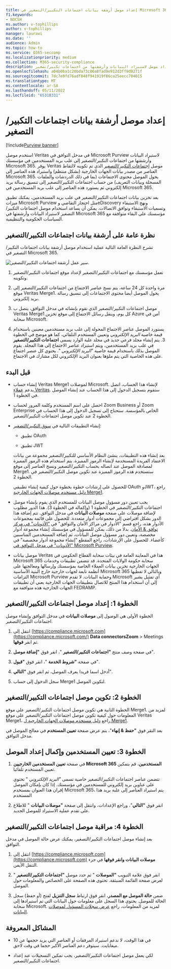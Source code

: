 ```yaml
---
title: إعداد موصل أرشفة بيانات اجتماعات التكبير/التصغير في Microsoft 365
f1.keywords:
- NOCSH
ms.author: v-tophillips
author: v-tophillips
manager: laurawi
ms.date: ''
audience: Admin
ms.topic: how-to
ms.service: O365-seccomp
ms.localizationpriority: medium
ms.collection: M365-security-compliance
description: يمكن للمسؤولين إعداد موصل لاستيراد البيانات وأرشفتها من اجتماعات تكبير/تصغير Veritas إلى Microsoft 365. يتيح لك ذلك أرشفة البيانات من مصادر بيانات الجهات الخارجية في Microsoft 365 حتى تتمكن من استخدام ميزات التوافق مثل الاحتجاز القانوني والبحث في المحتوى ونهج الاستبقاء لإدارة بيانات الجهات الخارجية لمؤسستك.
ms.openlocfilehash: a04b0ba1c20bda73c86a8fad9e912d3ff9d9271f
ms.sourcegitcommit: 7dc7e9fd76adf848f941919f86ca25eecc704015
ms.translationtype: MT
ms.contentlocale: ar-SA
ms.lasthandoff: 05/11/2022
ms.locfileid: "65318331"
---
```

# <a name="set-up-a-connector-to-archive-zoom-meetings-data"></a>إعداد موصل أرشفة بيانات اجتماعات التكبير/التصغير

[!include[Purview banner](../includes/purview-rebrand-banner.md)]

استخدم موصل Veritas في مدخل التوافق في Microsoft Purview لاستيراد البيانات وأرشفتها من اجتماعات التكبير/التصغير إلى علب بريد المستخدمين في مؤسستك Microsoft 365. يوفر Veritas موصل [اجتماعات التكبير/التصغير](https://globanet.com/zoom/) الذي تم تكوينه لالتقاط العناصر من مصدر بيانات الجهات الخارجية (بشكل منتظم) واستيراد هذه العناصر إلى Microsoft 365. يحول الموصل محتوى الاجتماعات (بما في ذلك الدردشات والملفات المسجلة وبيانات التعريف) من حساب اجتماعات التكبير/التصغير إلى تنسيق رسالة بريد إلكتروني ثم يستورد هذه العناصر إلى علب بريد المستخدمين في Microsoft 365.

بعد تخزين بيانات اجتماعات التكبير/التصغير في علب بريد المستخدمين، يمكنك تطبيق ميزات Microsoft Purview مثل احتجاز التقاضي وeDiscovery ونهج الاستبقاء وتسميات الاستبقاء وتوافق الاتصالات. يمكن أن يساعد استخدام موصل اجتماعات التكبير/التصغير لاستيراد البيانات وأرشفتها في Microsoft 365 مؤسستك على البقاء متوافقة مع السياسات الحكومية والتنظيمية.

## <a name="overview-of-archiving-zoom-meetings-data"></a>نظرة عامة على أرشفة بيانات اجتماعات التكبير/التصغير

تشرح النظرة العامة التالية عملية استخدام موصل أرشفة بيانات اجتماعات التكبير/التصغير في Microsoft 365.

![سير عمل أرشفة اجتماعات التكبير/التصغير.](../media/ZoomMeetingsConnectorWorkflow.png)

1. تعمل مؤسستك مع اجتماعات التكبير/التصغير لإعداد موقع اجتماعات التكبير/التصغير وتكوينه.

2. مرة واحدة كل 24 ساعة، يتم نسخ عناصر الاجتماع من اجتماعات التكبير/التصغير إلى موقع Veritas Merge1. يحول الموصل أيضا محتوى الاجتماعات إلى تنسيق رسالة بريد إلكتروني.

3. موصل اجتماعات التكبير/التصغير الذي تقوم بإنشائه في مدخل التوافق، يتصل ب Veritas Merge1 كل يوم، وينقل رسائل الاجتماع إلى موقع تخزين Azure آمن في سحابة Microsoft.

4. يستورد الموصل عناصر الاجتماع المحولة إلى علب بريد مستخدمين معينين باستخدام قيمة خاصية *البريد الإلكتروني* وتعيين المستخدم التلقائي، كما هو موضح في الخطوة 3. يتم إنشاء مجلد فرعي جديد في مجلد علبة الوارد يسمى **اجتماعات التكبير/التصغير** في علب بريد المستخدمين، ويتم استيراد عناصر الاجتماع إلى هذا المجلد. يقوم الموصل بذلك باستخدام قيمة خاصية *"البريد الإلكتروني* ". يحتوي كل عنصر اجتماع على هذه الخاصية التي يتم ملؤها بعنوان البريد الإلكتروني لكل مشارك في الاجتماع.

## <a name="before-you-begin"></a>قبل البدء

- إنشاء حساب Veritas Merge1 لموصلات Microsoft. لإنشاء هذا الحساب، اتصل بدعم [عملاء Veritas](https://globanet.com/ms-connectors-contact). ستقوم بتسجيل الدخول إلى هذا الحساب عند إنشاء الموصل في الخطوة 1.

- احصل على اسم المستخدم وكلمة المرور لحساب Zoom Business أو Zoom Enterprise الخاص بالمؤسسة. ستحتاج إلى تسجيل الدخول إلى هذا الحساب في الخطوة 2 عند تكوين موصل اجتماعات التكبير/التصغير.

- إنشاء التطبيقات التالية في [سوق التكبير/التصغير](https://marketplace.zoom.us):

  - تطبيق OAuth

  - تطبيق JWT

  بعد إنشاء هذه التطبيقات، ينشئ النظام الأساسي للتكبير/التصغير مجموعة من بيانات الاعتماد الفريدة المستخدمة لإنشاء الرموز المميزة. يتم استخدام هذه الرموز المميزة لمصادقة الموصل عند اتصاله بحساب التكبير/التصغير ونسخ العناصر إلى موقع Merge1. ستستخدم هذه الرموز المميزة عند تكوين موصل التكبير/التصغير في الخطوة 2.

  للحصول على إرشادات خطوة بخطوة حول كيفية إنشاء تطبيقي OAuth وJWT، راجع [دليل مستخدم موصلات الجهات الخارجية Merge1](https://docs.ms.merge1.globanetportal.com/Merge1%20Third-Party%20Connectors%20Zoom%20Meetings%20User%20Guide%20.pdf).

- يجب تعيين دور مسؤول موصل البيانات للمستخدم الذي يقوم بإنشاء موصل اجتماعات التكبير/التصغير في الخطوة 1 (وإكماله في الخطوة 3). هذا الدور مطلوب لإضافة موصلات على صفحة **موصلات البيانات** في مدخل التوافق. تتم إضافة هذا الدور بشكل افتراضي إلى مجموعات أدوار متعددة. للحصول على قائمة بمجموعات الأدوار هذه، راجع قسم "الأدوار في مراكز الأمان والتوافق" في ["الأذونات" في مركز توافق & الأمان](../security/office-365-security/permissions-in-the-security-and-compliance-center.md#roles-in-the-security--compliance-center). بدلا من ذلك، يمكن للمسؤول في مؤسستك إنشاء مجموعة أدوار مخصصة، وتعيين دور مسؤول موصل البيانات، ثم إضافة المستخدمين المناسبين كأعضاء. للحصول على الإرشادات، راجع المقطع "إنشاء مجموعة أدوار مخصصة" في ["الأذونات" في مدخل التوافق في Microsoft Purview](microsoft-365-compliance-center-permissions.md#create-a-custom-role-group).

- موصل بيانات Veritas هذا في المعاينة العامة في بيئات سحابة القطاع الحكومي في Microsoft 365 سحابة حكومة الولايات المتحدة. قد تتضمن تطبيقات وخدمات الجهات الخارجية تخزين بيانات العملاء الخاصة بمؤسستك وإرسالها ومعالجتها على أنظمة تابعة لجهات خارجية خارج البنية الأساسية Microsoft 365 وبالتالي لا تغطيها التزامات Microsoft Purview وحماية البيانات. لا تقدم Microsoft أي تمثيل يشير إلى أن استخدام هذا المنتج للاتصال بتطبيقات الجهات الخارجية يعني أن تطبيقات الجهات الخارجية هذه متوافقة مع FEDRAMP.

## <a name="step-1-set-up-the-zoom-meetings-connector"></a>الخطوة 1: إعداد موصل اجتماعات التكبير/التصغير

الخطوة الأولى هي الوصول إلى **موصلات البيانات** في مدخل التوافق وإنشاء موصل اجتماعات التكبير/التصغير.

1. انتقل إلى [https://compliance.microsoft.com](https://compliance.microsoft.com/) **Data connectorsZoom** >  Meetings ثم انقر **فوقها**.

2. في صفحة وصف منتج **"اجتماعات التكبير/التصغير** "، انقر فوق **"إضافة موصل**".

3. في صفحة **"شروط الخدمة** "، انقر فوق **"قبول**".

4. أدخل اسما فريدا يعرف الموصل، ثم انقر فوق **"التالي**".

5. سجل الدخول إلى حساب Merge1 لتكوين الموصل.

## <a name="step-2-configure-the-zoom-meetings-connector"></a>الخطوة 2: تكوين موصل اجتماعات التكبير/التصغير

الخطوة الثانية هي تكوين موصل اجتماعات التكبير/التصغير على موقع Merge1. لمزيد من المعلومات حول كيفية تكوين موصل اجتماعات التكبير/التصغير على موقع Veritas Merge1، راجع [دليل مستخدم موصلات الجهات الخارجية ل Merge1](https://docs.ms.merge1.globanetportal.com/Merge1%20Third-Party%20Connectors%20Zoom%20Meetings%20User%20Guide%20.pdf).

بعد النقر فوق **"حفظ & إنهاء**"، يتم عرض صفحة **تعيين المستخدم** في معالج الموصل في مدخل التوافق.

## <a name="step-3-map-users-and-complete-the-connector-setup"></a>الخطوة 3: تعيين المستخدمين وإكمال إعداد الموصل

1. في صفحة **تعيين المستخدمين الخارجيين Microsoft 365 المستخدمين**، قم بتمكين تعيين المستخدم تلقائيا.

   تتضمن عناصر اجتماعات التكبير/التصغير خاصية تسمى *"البريد الإلكتروني* " تحتوي على عناوين بريد إلكتروني للمستخدمين في مؤسستك. إذا كان بإمكان الموصل إقران هذا العنوان بمستخدم Microsoft 365، يتم استيراد العناصر إلى علبة بريد هذا المستخدم

2. انقر فوق **"التالي**"، وراجع الإعدادات، وانتقل إلى صفحة **"موصلات البيانات** " للاطلاع على تقدم عملية الاستيراد للموصل الجديد.

## <a name="step-4-monitor-the-zoom-meetings-connector"></a>الخطوة 4: مراقبة موصل اجتماعات التكبير/التصغير

بعد إنشاء موصل اجتماعات التكبير/التصغير، يمكنك عرض حالة الموصل في مدخل التوافق.

1. انتقل إلى [https://compliance.microsoft.com](https://compliance.microsoft.com) **موصلات البيانات وانقر فوقها** في جزء التنقل الأيمن.

2. انقر فوق علامة التبويب **"الموصلات** " ثم حدد موصل **"اجتماعات التكبير/التصغير** " لعرض صفحة القائمة المنبثقة. تحتوي هذه الصفحة على الخصائص والمعلومات حول الموصل.

3. ضمن **حالة الموصل مع المصدر**، انقر فوق ارتباط **سجل التنزيل** لفتح (أو حفظ) سجل الحالة للموصل. يحتوي هذا السجل على معلومات حول البيانات التي تم استيرادها إلى سحابة Microsoft. لمزيد من المعلومات، راجع [عرض سجلات المسؤول لموصلات البيانات](data-connector-admin-logs.md).

## <a name="known-issues"></a>المشاكل المعروفة

- في هذا الوقت، لا ندعم استيراد المرفقات أو العناصر التي يزيد حجمها عن 10 ميغابايت. سيتوفر دعم العناصر الأكبر حجما في وقت لاحق.

- لكي يعمل موصل اجتماعات التكبير/التصغير، يجب تمكين التسجيلات عند إعداد اجتماعات التكبير/التصغير.